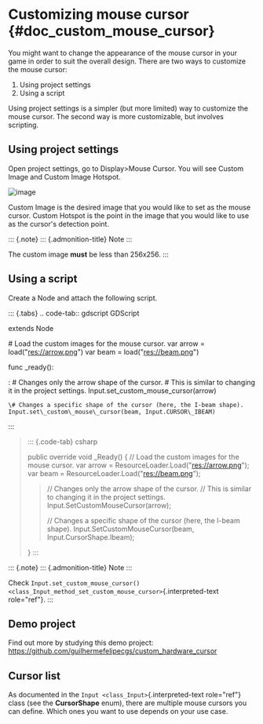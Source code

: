 Customizing mouse cursor {#doc_custom_mouse_cursor}
========================

You might want to change the appearance of the mouse cursor in your game
in order to suit the overall design. There are two ways to customize the
mouse cursor:

1.  Using project settings
2.  Using a script

Using project settings is a simpler (but more limited) way to customize
the mouse cursor. The second way is more customizable, but involves
scripting.

Using project settings
----------------------

Open project settings, go to Display\>Mouse Cursor. You will see Custom
Image and Custom Image Hotspot.

![image](img/cursor_project_settings.png)

Custom Image is the desired image that you would like to set as the
mouse cursor. Custom Hotspot is the point in the image that you would
like to use as the cursor\'s detection point.

::: {.note}
::: {.admonition-title}
Note
:::

The custom image **must** be less than 256x256.
:::

Using a script
--------------

Create a Node and attach the following script.

::: {.tabs}
.. code-tab:: gdscript GDScript

extends Node

\# Load the custom images for the mouse cursor. var arrow =
load(\"<res://arrow.png>\") var beam = load(\"<res://beam.png>\")

func \_ready():

:   \# Changes only the arrow shape of the cursor. \# This is similar to
    changing it in the project settings.
    Input.set\_custom\_mouse\_cursor(arrow)

    \# Changes a specific shape of the cursor (here, the I-beam shape).
    Input.set\_custom\_mouse\_cursor(beam, Input.CURSOR\_IBEAM)
:::

> ::: {.code-tab}
> csharp
>
> public override void \_Ready() { // Load the custom images for the
> mouse cursor. var arrow = ResourceLoader.Load(\"<res://arrow.png>\");
> var beam = ResourceLoader.Load(\"<res://beam.png>\");
>
> > // Changes only the arrow shape of the cursor. // This is similar to
> > changing it in the project settings.
> > Input.SetCustomMouseCursor(arrow);
> >
> > // Changes a specific shape of the cursor (here, the I-beam shape).
> > Input.SetCustomMouseCursor(beam, Input.CursorShape.Ibeam);
>
> }
> :::

::: {.note}
::: {.admonition-title}
Note
:::

Check
`Input.set_custom_mouse_cursor() <class_Input_method_set_custom_mouse_cursor>`{.interpreted-text
role="ref"}.
:::

Demo project
------------

Find out more by studying this demo project:
<https://github.com/guilhermefelipecgs/custom_hardware_cursor>

Cursor list
-----------

As documented in the `Input <class_Input>`{.interpreted-text role="ref"}
class (see the **CursorShape** enum), there are multiple mouse cursors
you can define. Which ones you want to use depends on your use case.
